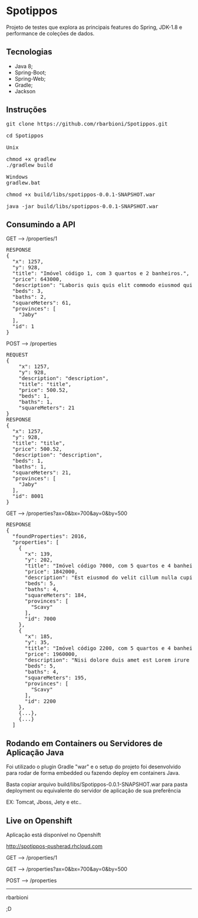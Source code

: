 # Spotippos

Projeto de testes que explora as principais features do Spring, JDK-1.8 e performance de coleções de dados.

## Tecnologias
- Java 8;
- Spring-Boot;
- Spring-Web;
- Gradle;
- Jackson

## Instruções

<pre>
git clone https://github.com/rbarbioni/Spotippos.git

cd Spotippos

Unix

chmod +x gradlew
./gradlew build

Windows
gradlew.bat

chmod +x build/libs/spotippos-0.0.1-SNAPSHOT.war

java -jar build/libs/spotippos-0.0.1-SNAPSHOT.war
</pre>

## Consumindo a API

GET --> /properties/1
<pre>
RESPONSE
{
  "x": 1257,
  "y": 928,
  "title": "Imóvel código 1, com 3 quartos e 2 banheiros.",
  "price": 643000,
  "description": "Laboris quis quis elit commodo eiusmod qui exercitation. In laborum fugiat quis minim occaecat id.",
  "beds": 3,
  "baths": 2,
  "squareMeters": 61,
  "provinces": [
    "Jaby"
  ],
  "id": 1
}
</pre>


POST --> /properties
<pre>
REQUEST
{
	"x": 1257,
    "y": 928,
    "description": "description",
    "title": "title",
    "price": 500.52,
    "beds": 1,
    "baths": 1,
    "squareMeters": 21
}
RESPONSE
{
  "x": 1257,
  "y": 928,
  "title": "title",
  "price": 500.52,
  "description": "description",
  "beds": 1,
  "baths": 1,
  "squareMeters": 21,
  "provinces": [
    "Jaby"
  ],
  "id": 8001
}
</pre>

GET --> /properties?ax=0&bx=700&ay=0&by=500
<pre>
RESPONSE
{
  "foundProperties": 2016,
  "properties": [
    {
      "x": 139,
      "y": 202,
      "title": "Imóvel código 7000, com 5 quartos e 4 banheiros.",
      "price": 1842000,
      "description": "Est eiusmod do velit cillum nulla cupidatat proident. Minim mollit sunt dolore voluptate qui sunt.",
      "beds": 5,
      "baths": 4,
      "squareMeters": 184,
      "provinces": [
        "Scavy"
      ],
      "id": 7000
    },
    {
      "x": 185,
      "y": 35,
      "title": "Imóvel código 2200, com 5 quartos e 4 banheiros.",
      "price": 1960000,
      "description": "Nisi dolore duis amet est Lorem irure Lorem proident nulla adipisicing eu. Deserunt dolor proident veniam magna esse officia eu laboris.",
      "beds": 5,
      "baths": 4,
      "squareMeters": 195,
      "provinces": [
        "Scavy"
      ],
      "id": 2200
    },
    {...},
    {...}
  ]
</pre>

## Rodando em Containers ou Servidores de Aplicação Java

Foi utilizado o plugin Gradle "war" e o setup do projeto foi desenvolvido para rodar de forma embedded ou fazendo deploy em containers Java.

Basta copiar arquivo build/libs/Spotippos-0.0.1-SNAPSHOT.war para pasta deployment ou equivalente do servidor de aplicação de sua preferência

EX:
Tomcat,
Jboss,
Jety
e etc..

## Live on Openshift
Aplicação está disponível no Openshift

http://spotippos-pusherad.rhcloud.com

GET --> /properties/1

GET --> /properties?ax=0&bx=700&ay=0&by=500

POST --> /properties

---

rbarbioni

;D
